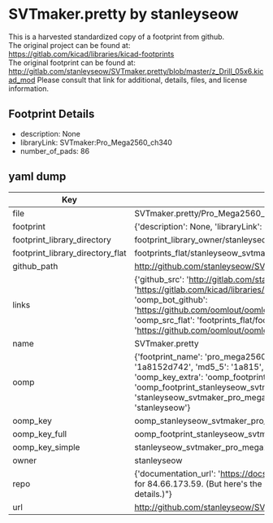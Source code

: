 # SVTmaker.pretty by stanleyseow  
This is a harvested standardized copy of a footprint from github.  
The original project can be found at:  
https://gitlab.com/kicad/libraries/kicad-footprints  
The original footprint can be found at:
http://gitlab.com/stanleyseow/SVTmaker.pretty/blob/master/z_Drill_05x6.kicad_mod
Please consult that link for additional, details, files, and license information.  
## Footprint Details
* description: None  
* libraryLink: SVTmaker:Pro_Mega2560_ch340  
* number_of_pads: 86  
## yaml dump  
| Key | Value |  
| --- | --- |  
| file | SVTmaker.pretty/Pro_Mega2560_ch340.kicad_mod |  
| footprint | {'description': None, 'libraryLink': 'SVTmaker:Pro_Mega2560_ch340', 'number_of_pads': 86} |  
| footprint_library_directory | footprint_library_owner/stanleyseow_SVTmaker.pretty |  
| footprint_library_directory_flat | footprints_flat/stanleyseow_svtmaker_pro_mega2560_ch340/working |  
| github_path | http://github.com/stanleyseow/SVTmaker.pretty/blob/master/Pro_Mega2560_ch340.kicad_mod |  
| links | {'github_src': 'http://gitlab.com/stanleyseow/SVTmaker.pretty/blob/master/z_Drill_05x6.kicad_mod', 'github_src_repo': 'https://gitlab.com/kicad/libraries/kicad-footprints', 'oomp_bot': 'footprints/stanleyseow_svtmaker_pro_mega2560_ch340/working', 'oomp_bot_github': 'https://github.com/oomlout/oomlout_oomp_footprint_bot/tree/main/footprints/stanleyseow_svtmaker_pro_mega2560_ch340/working', 'oomp_src_flat': 'footprints_flat/footprints_flat/stanleyseow_svtmaker_pro_mega2560_ch340/working', 'oomp_src_flat_github': 'https://github.com/oomlout/oomlout_oomp_footprint_src/tree/main/footprints_flat/stanleyseow_svtmaker_pro_mega2560_ch340/working'} |  
| name | SVTmaker.pretty |  
| oomp | {'footprint_name': 'pro_mega2560_ch340', 'library_name': 'svtmaker', 'md5': '1a8152d7427af74ec2af1372baa32d05', 'md5_10': '1a8152d742', 'md5_5': '1a815', 'md5_6': '1a8152', 'oomp_key': 'oomp_stanleyseow_svtmaker_pro_mega2560_ch340', 'oomp_key_extra': 'oomp_footprint_stanleyseow_svtmaker_pro_mega2560_ch340', 'oomp_key_full': 'oomp_footprint_stanleyseow_svtmaker_pro_mega2560_ch340_1a8152', 'oomp_key_simple': 'stanleyseow_svtmaker_pro_mega2560_ch340', 'original_filename': 'SVTmaker.pretty/Pro_Mega2560_ch340.kicad_mod', 'owner_name': 'stanleyseow'} |  
| oomp_key | oomp_stanleyseow_svtmaker_pro_mega2560_ch340 |  
| oomp_key_full | oomp_footprint_stanleyseow_svtmaker_pro_mega2560_ch340 |  
| oomp_key_simple | stanleyseow_svtmaker_pro_mega2560_ch340 |  
| owner | stanleyseow |  
| repo | {'documentation_url': 'https://docs.github.com/rest/overview/resources-in-the-rest-api#rate-limiting', 'message': "API rate limit exceeded for 84.66.173.59. (But here's the good news: Authenticated requests get a higher rate limit. Check out the documentation for more details.)"} |  
| url | http://github.com/stanleyseow/SVTmaker.pretty |  

